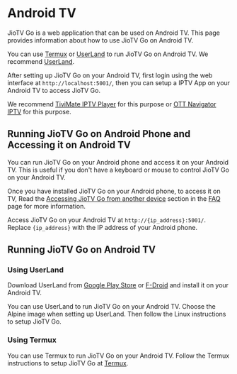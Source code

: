 # Android TV

JioTV Go is a web application that can be used on Android TV. This page provides information about how to use JioTV Go on Android TV.

You can use [Termux](#using-termux) or [UserLand](#using-userland) to run JioTV Go on Android TV. We recommend [UserLand](#using-userland).

After setting up JioTV Go on your Android TV, first login using the web interface at `http://localhost:5001/`, then you can setup a IPTV App on your Android TV to access JioTV Go.

We recommend [TiviMate IPTV Player](https://play.google.com/store/apps/details?id=ar.tvplayer.tv) for this purpose or [OTT Navigator IPTV](https://ott-navigator-beta-for-android-tv-android.en.aptoide.com/app) for this purpose.

## Running JioTV Go on Android Phone and Accessing it on Android TV

You can run JioTV Go on your Android phone and access it on your Android TV. This is useful if you don't have a keyboard or mouse to control JioTV Go on your Android TV.

Once you have installed JioTV Go on your Android phone, to access it on TV, Read the [Accessing JioTV Go from another device](../faq.md#how-can-i-access-jiotv-go-from-another-device-eg-computertvphone-in-my-local-network) section in the [FAQ](../faq.md) page for more information.

Access JioTV Go on your Android TV at `http://{ip_address}:5001/`. Replace `{ip_address}` with the IP address of your Android phone.

## Running JioTV Go on Android TV

### Using UserLand

Download UserLand from [Google Play Store](https://play.google.com/store/apps/details?id=tech.ula) or [F-Droid](https://f-droid.org/en/packages/tech.ula/) and install it on your Android TV.

You can use UserLand to run JioTV Go on your Android TV. Choose the Alpine image when setting up UserLand. Then follow the Linux instructions to setup JioTV Go.

### Using Termux

You can use Termux to run JioTV Go on your Android TV. Follow the Termux instructions to setup JioTV Go at [Termux](./termux.md).